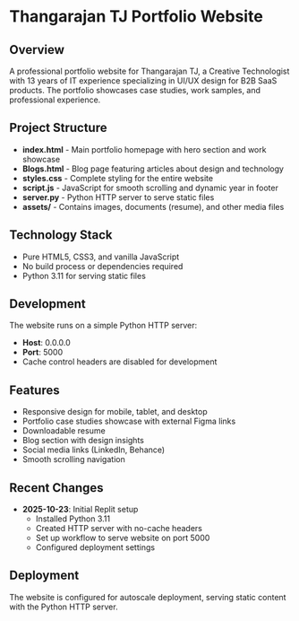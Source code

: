 # Thangarajan TJ Portfolio Website

## Overview
A professional portfolio website for Thangarajan TJ, a Creative Technologist with 13 years of IT experience specializing in UI/UX design for B2B SaaS products. The portfolio showcases case studies, work samples, and professional experience.

## Project Structure
- **index.html** - Main portfolio homepage with hero section and work showcase
- **Blogs.html** - Blog page featuring articles about design and technology
- **styles.css** - Complete styling for the entire website
- **script.js** - JavaScript for smooth scrolling and dynamic year in footer
- **server.py** - Python HTTP server to serve static files
- **assets/** - Contains images, documents (resume), and other media files

## Technology Stack
- Pure HTML5, CSS3, and vanilla JavaScript
- No build process or dependencies required
- Python 3.11 for serving static files

## Development
The website runs on a simple Python HTTP server:
- **Host**: 0.0.0.0
- **Port**: 5000
- Cache control headers are disabled for development

## Features
- Responsive design for mobile, tablet, and desktop
- Portfolio case studies showcase with external Figma links
- Downloadable resume
- Blog section with design insights
- Social media links (LinkedIn, Behance)
- Smooth scrolling navigation

## Recent Changes
- **2025-10-23**: Initial Replit setup
  - Installed Python 3.11
  - Created HTTP server with no-cache headers
  - Set up workflow to serve website on port 5000
  - Configured deployment settings

## Deployment
The website is configured for autoscale deployment, serving static content with the Python HTTP server.
